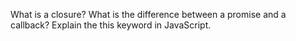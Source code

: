 What is a closure?
What is the difference between a promise and a callback?
Explain the this keyword in JavaScript.
